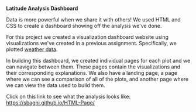 **Latitude Analysis Dashboard**

Data is more powerful when we share it with others!  We used HTML and CSS to create a dashboard showing off the analysis we've done.

For this project we created a visualization dashboard website using visualizations we've created in a previous assignment. Specifically, we plotted [weather data](Resources/cities.csv).

In building this dashboard, we created individual pages for each plot and we can navigate between them. These pages contain the visualizations and their corresponding explanations. We also have a landing page, a page where we can see a comparison of all of the plots, and another page where we can view the data used to build them.

Click on this link to see what the analysis looks like: https://sbagni.github.io/HTML-Page/
